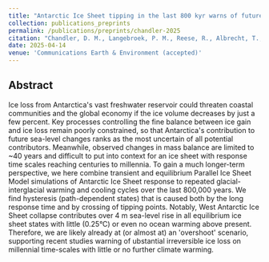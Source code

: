 ```yaml
---
title: "Antarctic Ice Sheet tipping in the last 800 kyr warns of future ice loss"
collection: publications_preprints
permalink: /publications/preprints/chandler-2025
citation: "Chandler, D. M., Langebroek, P. M., Reese, R., Albrecht, T., <b>Garbe, J.</b>, Winkelmann, R.: <i>Antarctic Ice Sheet tipping in the last 800 kyr warns of future ice loss</i>, Communications Earth & Environment (accepted), DOI: <a href='https://doi.org/10.21203/rs.3.rs-3042739/v1'>10.21203/rs.3.rs-3042739/v1</a> [preprint], 2025."
date: 2025-04-14
venue: 'Communications Earth & Environment (accepted)'
---
```


## Abstract
Ice loss from Antarctica's vast freshwater reservoir could threaten coastal communities and the global economy if the ice volume decreases by just a few percent. Key processes controlling the fine balance between ice gain and ice loss remain poorly constrained, so that Antarctica's contribution to future sea-level changes ranks as the most uncertain of all potential contributors. Meanwhile, observed changes in mass balance are limited to ~40 years and difficult to put into context for an ice sheet with response time scales reaching centuries to millennia. To gain a much longer-term perspective, we here combine transient and equilibrium Parallel Ice Sheet Model simulations of Antarctic Ice Sheet response to repeated glacial-interglacial warming and cooling cycles over the last 800,000 years. We find hysteresis (path-dependent states) that is caused both by the long response time and by crossing of tipping points. Notably, West Antarctic Ice Sheet collapse contributes over 4 m sea-level rise in all equilibrium ice sheet states with little (0.25°C) or even no ocean warming above present. Therefore, we are likely already at (or almost at) an 'overshoot' scenario, supporting recent studies warning of ubstantial irreversible ice loss on millennial time-scales with little or no further climate warming.